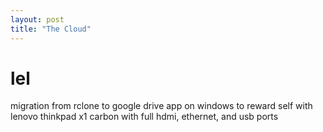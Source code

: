 ```yaml
---
layout: post
title: "The Cloud"
---
```


# lel

migration from rclone to google drive app on windows to reward self with lenovo thinkpad x1 carbon with full hdmi, ethernet, and usb ports